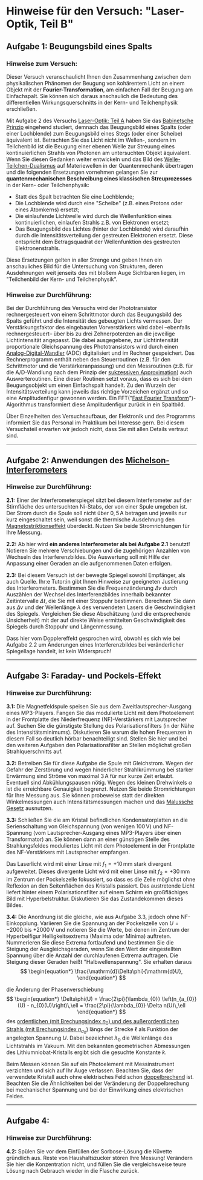 # Hinweise für den Versuch: "Laser-Optik, Teil B" 

##  Aufgabe 1: Beugungsbild eines Spalts

### Hinweise zum Versuch:

Dieser Versuch veranschaulicht Ihnen den Zusammenhang zwischen dem physikalischen Phänomen der Beugung von kohärentem Licht an einem Objekt mit der **Fourier-Transformation**, am einfachen Fall der Beugung am Einfachspalt. Sie können sich daraus anschaulich die Bedeutung des differentiellen Wirkungsquerschnitts in der Kern- und Teilchenphysik erschließen.

Mit Aufgabe 2 des Versuchs [Laser-Optik: Teil A](https://git.scc.kit.edu/etp-lehre/p2-for-students/-/tree/main/Laser-Optik_Teil_A) haben Sie das [Babinetsche Prinzip](https://de.wikipedia.org/wiki/Babinetsches_Prinzip) eingehend studiert, demnach das Beugungsbild eines Spalts (oder einer Lochblende) zum Beugungsbild eines Stegs (oder einer Scheibe) äquivalent ist. Betrachten Sie das Licht nicht im Wellen-, sondern im Teilchenbild ist die Beugung einer ebenen Welle zur Streuung eines kontinuierlichen Strahls von Photonen am untersuchten Objekt äquivalent. Wenn Sie diesen Gedanken weiter entwickeln und das Bild des [Welle-Teilchen-Dualismus](https://de.wikipedia.org/wiki/Welle-Teilchen-Dualismus) auf Materiewellen in der Quantenmechanik übertragen und die folgenden Ersetzungen vornehmen gelangen Sie zur **quantenmechanischen Beschreibung eines klassischen Streuprozesses** in der Kern- oder Teilchenphysik: 

- Statt des Spalt betrachten Sie eine Lochblende; 
- Die Lochblende wird durch eine "Scheibe" (z.B. eines Protons oder eines Atomkerns) ersetzt; 
- Die einlaufende Lichtwelle wird durch die Wellenfunktion eines kontinuierlichen,  einlaufen Strahls z.B. von Elektronen ersetzt;
- Das Beugungsbild des Lichtes (hinter der Lochblende) wird daraufhin durch die Intensitätsverteilung der gestreuten Elektronen ersetzt. Diese entspricht dem Betragsquadrat der Wellenfunktion des gestreuten Elektronenstrahls. 

Diese Ersetzungen gelten in aller Strenge und geben Ihnen ein anschauliches Bild für die Untersuchung von Strukturen, deren Ausdehnungen weit jenseits des mit bloßem Auge Sichtbaren liegen, im "Teilchenbild der Kern- und Teilchenphysik".  

### Hinweise zur Durchführung:

Bei der Durchführung des Versuchs wird der Phototransistor rechnergesteuert von einem Schrittmotor durch das Beugungsbild des Spalts geführt und die Intensität des gebeugten Lichts vermessen. Der Verstärkungsfaktor des eingebauten Vorverstärkers wird dabei –ebenfalls rechnergesteuert– über bis zu drei Zehnerpotenzen an die jeweilige Lichtintensität angepasst. Die dabei ausgegebene, zur Lichtintensität proportionale Gleichspannung des Phototransistors wird durch einen [Analog-Digital-Wandler](https://de.wikipedia.org/wiki/Analog-Digital-Umsetzer) (ADC) digitalisiert und im Rechner gespeichert. Das Rechnerprogramm enthält neben den Steuerroutinen (z.B. für den Schrittmotor und die Verstärkeranpassung) und den Messroutinen (z.B. für die A/D-Wandlung nach dem Prinzip der [sukzessiven Approximation](https://de.wikipedia.org/wiki/Analog-Digital-Umsetzer#Sukzessive_Approximation)) auch Auswerteroutinen. Eine dieser Routinen setzt voraus, dass es sich bei dem Beugungsobjekt um einen Einfachspalt handelt. Zu den Wurzeln der Intensitätsverteilung kann jeweils das richtige Vorzeichen ergänzt und so eine Amplitudenfigur gewonnen werden. Ein FFT("[Fast Fourier Transform](https://de.wikipedia.org/wiki/Schnelle_Fourier-Transformation)")-Algorithmus transformiert diese Amplitudenfigur zurück in ein Spaltbild. 

Über Einzelheiten des Versuchsaufbaus, der Elektronik und des Programms informiert Sie das Personal im Praktikum bei Interesse gern. Bei diesem Versuchsteil erwarten wir jedoch nicht, dass Sie mit allen Details vertraut sind.



---

## Aufgabe 2:  Anwendungen des [Michelson-Interferometers](https://en.wikipedia.org/wiki/Michelson_interferometer)

### Hinweise zur Durchführung:

**2.1:** Einer der Interferometerspiegel sitzt bei diesem Interferometer auf der Stirnfläche des untersuchten $\mathrm{Ni}$-Stabs, der von einer Spule umgeben ist. Der Strom durch die Spule soll nicht über $0,5\,\mathrm{A}$ betragen und jeweils nur kurz eingeschaltet sein, weil sonst die thermische Ausdehnung den [Magnetostriktionseffekt](https://de.wikipedia.org/wiki/Magnetostriktion) überdeckt. Nutzen Sie beide Stromrichtungen für Ihre Messung.

**2.2:** Ab hier wird **ein anderes Interferometer als bei Aufgabe 2.1** benutzt! Notieren Sie mehrere Verschiebungen und die zugehörigen Anzahlen von Wechseln des Interferenzbildes. Die Auswertung soll mit Hilfe der Anpassung einer Geraden an die aufgenommenen Daten erfolgen. 

**2.3:** Bei diesem Versuch ist der bewegte Spiegel sowohl Empfänger, als auch Quelle. Ihr:e Tutor:in gibt Ihnen Hinweise zur geeigneten Justierung des Interferometers. Bestimmen Sie die Frequenzänderung $\Delta \nu$ durch Auszählen der Wechsel des Interferenzbildes innerhalb bekannter Zeitintervalle $\Delta t$, die Sie mit einer Stoppuhr bestimmen. Berechnen Sie dann aus $\Delta \nu$ und der Wellenlänge $\lambda$ des verwendeten Lasers die Geschwindigkeit des Spiegels. Vergleichen Sie diese Abschätzung (und die entsprechende Unsicherheit) mit der auf direkte Weise ermittelten Geschwindigkeit des Spiegels durch Stoppuhr und Längenmessung. 

Dass hier vom Dopplereffekt gesprochen wird, obwohl es sich wie bei Aufgabe 2.2 um Änderungen eines Interferenzbildes bei veränderlicher Spiegellage handelt, ist kein Widerspruch!

---

## Aufgabe 3: Faraday- und Pockels-Effekt
### Hinweise zur Durchführung:

**3.1:** Die Magnetfeldspule speisen Sie aus dem Zweitlautsprecher-Ausgang eines MP3-Players. Fangen Sie das modulierte Licht mit dem Photoelement in der Frontplatte des Niederfrequenz (NF)-Verstärkers mit Lautsprecher auf. Suchen Sie die günstigste Stellung des Polarisationsfilters (in der Nähe des Intensitätsminimums). Diskutieren Sie warum die hohen Frequenzen in diesem Fall so deutlich hörbar benachteiligt sind. Stellen Sie hier und bei den weiteren Aufgaben den Polarisationsfilter an Stellen möglichst großen Strahlquerschnitts auf.

**3.2:** Betreiben Sie für diese Aufgabe die Spule mit Gleichstrom. Wegen der Gefahr der Zerstörung und wegen hinderlicher Strahlkrümmung bei starker Erwärmung sind Ströme von maximal $3\,\mathrm{A}$ für nur kurze Zeit erlaubt. Eventuell sind Abkühlungspausen nötig. Wegen des kleinen Drehwinkels $\alpha$ ist die erreichbare Genauigkeit begrenzt. Nutzen Sie beide Stromrichtungen für Ihre Messung aus. Sie können probeweise statt der direkten Winkelmessungen auch Intensitätsmessungen machen und das [Malussche Gesetz](https://de.wikipedia.org/wiki/Gesetz_von_Malus) ausnutzen.

**3.3:**  Schließen Sie die am Kristall befindlichen Kondensatorplatten an die Serienschaltung von Gleichspannung (von wenigen $100\,\mathrm{V}$) und NF-Spannung (vom Lautsprecher-Ausgang eines MP3-Players über einen Transformator) an. Sie können dann an einer günstigen Stelle des Strahlungsfeldes moduliertes Licht mit dem Photoelement in der Frontplatte des NF-Verstärkers mit Lautsprecher empfangen. 

Das Laserlicht wird mit einer Linse mit $f_{1}=+10\,\mathrm{mm}$ stark divergent aufgeweitet. Dieses divergente Licht wird mit einer Linse mit $f_{2}=+30\,\mathrm{mm}$ im Zentrum der Pockelszelle fokussiert, so dass es die Zelle möglichst ohne Reflexion an den Seitenflächen des Kristalls passiert. Das austretende Licht liefert hinter einem Polarisationsfilter auf einem Schirm ein großflächiges Bild mit Hyperbelstruktur. Diskutieren Sie das Zustandekommen dieses Bildes.

**3.4:** Die Anordnung ist die gleiche, wie aus Aufgabe 3.3, jedoch ohne NF-Einkopplung. Variieren Sie die Spannung an der Pockelszelle von $U=-2000$ bis $+2000\,\mathrm{V}$ und notieren Sie die Werte, bei denen im Zentrum der Hyperbelfigur Helligkeitsextrema (Maxima oder Minima) auftreten. Nummerieren Sie diese Extrema fortlaufend und bestimmen Sie die Steigung der Ausgleichsgeraden, wenn Sie den Wert der eingestellten Spannung über die Anzahl der durchlaufenen Extrema auftragen. Die Steigung dieser Geraden heißt "Halbwellenspannung". Sie erhalten daraus 
$$
\begin{equation*}
\frac{\mathrm{d}\Delta\phi}{\mathrm{d}U},
\end{equation*}
$$


die Änderung der Phasenverschiebung  
$$
\begin{equation*}
\Delta\phi(U) = \frac{2\pi}{\lambda_{0}} \left(n_{a_{0}}(U) - n_{0}(U)\right)\,\ell = \frac{2\pi}{\lambda_{0}} \Delta n(U)\,\ell
\end{equation*}
$$
des [ordentlichen (mit Brechungsindex $n_{0}$) und des außerordentlichen Strahls (mit Brechungsindex $n_{a_{0}}$)](https://de.wikipedia.org/wiki/Doppelbrechung#Ordentlicher_und_au%C3%9Ferordentlicher_Strahl) längs der Strecke $\ell$ als Funktion der angelegten Spannung $U$. Dabei bezeichnet $\lambda_{0}$ die Wellenlänge des Lichtstrahls im Vakuum. Mit den bekannten geometrischen Abmessungen des Lithiumniobat-Kristalls ergibt sich die gesuchte Konstante $k$. 

Beim Messen können Sie auf ein Photoelement mit Messinstrument verzichten und sich auf Ihr Auge verlassen. Beachten Sie, dass der verwendete Kristall auch ohne elektrisches Feld schon [doppelbrechend](https://de.wikipedia.org/wiki/Doppelbrechung) ist. Beachten Sie die Ähnlichkeiten bei der Veränderung der Doppelbrechung bei mechanischer Spannung und bei der Einwirkung eines elektrischen Feldes.


---

## Aufgabe 4: 

### Hinweise zur Durchführung:

**4.2:** Spülen Sie vor dem Einfüllen der Sorbose-Lösung die Küvette gründlich aus. Reste von Haushaltszucker stören Ihre Messung! Verändern Sie hier die Konzentration nicht, und füllen Sie die vergleichsweise teure Lösung nach Gebrauch wieder in die Flasche zurück.
